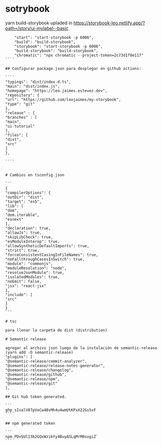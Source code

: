 # sotrybook

yarn build-storybook
upladed in
https://storybook-leo.netlify.app/?path=/story/ui-mylabel--basic

`````
    "start": "start-storybook -p 6006",
    "build": "build-storybook",
    "storybook": "start-storybook -p 6006",
    "build-storybook": "build-storybook",
    "chromatic": "npx chromatic --project-token=2c73d1f0e117"
````

## Configurar package.json para desplegar en github actions:

````
"typings": "dist/index.d.ts",
"main": "dist/index.js",
"homepage": "https://leo.jaimes.estevez.dev",
"repository": {
"url": "https://github.com/leojaimes/my-storybook",
"type": "git"
},
"release" : {
"branches" : [
"main",
"ui-tutorial"
],
"files": [
"dist",
"src"
]
},

````


# Cambios en tsconfig.json

```
{
"compilerOptions": {
"outDir": "dist",
"target": "es5",
"lib": [
"dom",
"dom.iterable",
"esnext"
],
"declaration": true,
"allowJs": true,
"skipLibCheck": true,
"esModuleInterop": true,
"allowSyntheticDefaultImports": true,
"strict": true,
"forceConsistentCasingInFileNames": true,
"noFallthroughCasesInSwitch": true,
"module": "commonjs",
"moduleResolution": "node",
"resolveJsonModule": true,
"isolatedModules": true,
"noEmit": false,
"jsx": "react-jsx"
},
"include": [
"src"
]
}
```

# tsc

para llenar la carpeta de dist (distribution)

# Semantic release

agregar al archivo json luego de la instalación de semantic-release (yarn add -D semantic-release)
"plugins": [
"@semantic-release/commit-analyzer",
"@semantic-release/release-notes-generator",
"@semantic-release/changelog",
"@semantic-release/github",
"@semantic-release/npm",
"@semantic-release/git"
],

## Git hub token generated.

```
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
```

## npm generated token

```
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`
```
`````
